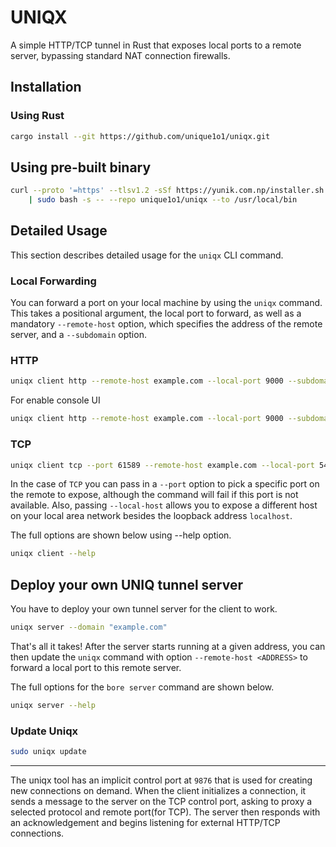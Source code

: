 
# UNIQX

A simple HTTP/TCP tunnel in Rust that exposes local ports to a remote server, bypassing standard NAT connection firewalls.

## Installation

### Using Rust 

```bash
cargo install --git https://github.com/unique1o1/uniqx.git 
```

## Using pre-built binary

```bash
curl --proto '=https' --tlsv1.2 -sSf https://yunik.com.np/installer.sh \
    | sudo bash -s -- --repo unique1o1/uniqx --to /usr/local/bin
```

## Detailed Usage

This section describes detailed usage for the `uniqx` CLI command.

### Local Forwarding

You can forward a port on your local machine by using the `uniqx` command. This takes a positional argument, the local port to forward, as well as a mandatory `--remote-host` option, which specifies the address of the remote server, and a `--subdomain` option.

### HTTP
```bash
uniqx client http --remote-host example.com --local-port 9000 --subdomain unique
```
For enable console UI
```bash
uniqx client http --remote-host example.com --local-port 9000 --subdomain unique --console
```

### TCP
```bash
uniqx client tcp --port 61589 --remote-host example.com --local-port 5432 --subdomain db
```

In the case of `TCP` you can pass in a `--port` option to pick a specific port on the remote to expose, although the command will fail if this port is not available. Also, passing `--local-host` allows you to expose a different host on your local area network besides the loopback address `localhost`.

The full options are shown below using --help option.

```bash
uniqx client --help
```

## Deploy your own UNIQ tunnel server
You have to deploy your own tunnel server for the client to work.

```bash
uniqx server --domain "example.com"
```

That's all it takes! After the server starts running at a given address, you can then update the `uniqx` command with option `--remote-host <ADDRESS>` to forward a local port to this remote server.

The full options for the `bore server` command are shown below.


```bash
uniqx server --help
```

### Update Uniqx

```bash
sudo uniqx update
```

---
The uniqx tool has an implicit control port at `9876` that is used for creating new connections on demand. When the client initializes a connection, it sends a message to the server on the TCP control port, asking to proxy a selected protocol and remote port(for TCP). The server then responds with an acknowledgement and begins listening for external HTTP/TCP connections.

